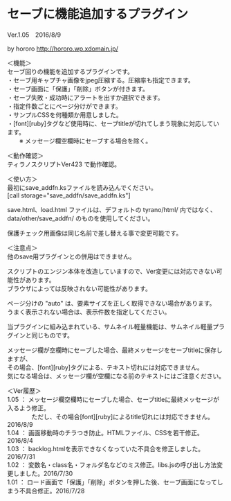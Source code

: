 # セーブに機能追加するプラグイン  
Ver.1.05　2016/8/9

by hororo http://hororo.wp.xdomain.jp/  
  
＜機能＞  
  セーブ回りの機能を追加するプラグインです。  
    ・セーブ用キャプチャ画像をjpeg圧縮する。圧縮率も指定できます。  
    ・セーブ画面に「保護」「削除」ボタンが付きます。  
    ・セーブ失敗・成功時にアラートを出すか選択できます。  
    ・指定件数ごとにページ分けができます。  
    ・サンプルCSSを何種類か用意しました。  
    ・[font][ruby]タグなど使用時に、セーブtitleが切れてしまう現象に対応しています。  
    　　※ メッセージ欄空欄時にセーブする場合を除く。  

＜動作確認＞  
  ティラノスクリプトVer423 で動作確認。  
  
＜使い方＞  
  最初にsave_addfn.ksファイルを読み込んでください。  
  [call storage="save_addfn/save_addfn.ks"]  
  
  save.html、load.html ファイルは、デフォルトの tyrano/html/ 内ではなく、  
  data/other/save_addfn/ のものを使用してください。  
  
  保護チェック用画像は同じ名前で差し替える事で変更可能です。  
  
＜注意点＞  
  他のsave用プラグインとの併用はできません。  
    
  スクリプトのエンジン本体を改造していますので、Ver変更には対応できない可能性があります。  
  ブラウザによっては反映されない可能性があります。   
  
  ページ分けの "auto" は、要素サイズを正しく取得できない場合があります。  
  うまく表示されない場合は、表示件数を指定してください。
  
  当プラグインに組み込まれている、サムネイル軽量機能は、サムネイル軽量プラグインと同じものです。  
  
  メッセージ欄が空欄時にセーブした場合、最終メッセージをセーブtitleに保存しますが、  
  その場合、[font][ruby]タグによる、テキスト切れには対応できません。  
  気になる場合は、メッセージ欄が空欄になる前のテキストにはご注意ください。  
  
＜Ver履歴＞  
1.05 ： メッセージ欄空欄時にセーブした場合、セーブtitleに最終メッセージが入るよう修正。  
　　　　ただし、その場合[font][ruby]によるtitle切れには対応できません。2016/8/9  
1.04 ： 画面移動時のチラつき防止。HTMLファイル、CSSを若干修正。2016/8/4  
1.03 ： backlog.htmlを表示できなくなっていた不具合を修正しました。2016/7/31  
1.02 ： 変数名・class名・フォルダ名などのミス修正。libs.jsの呼び出し方法変更しました。2016/7/30  
1.01 ： ロード画面で「保護」「削除」ボタンを押した後、セーブ画面になってしまう不具合修正。2016/7/28  
